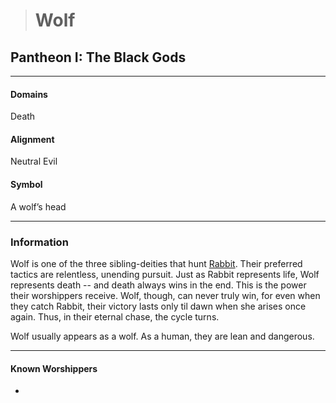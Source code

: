 ># Wolf

## Pantheon I: The Black Gods 

***

#### Domains 

Death

#### Alignment

Neutral Evil

#### Symbol

A wolf’s head

***

### Information

Wolf is one of the three sibling-deities that hunt [Rabbit](Rabbit.md). Their preferred tactics are relentless, unending pursuit. Just as Rabbit represents life, Wolf represents death -- and death always wins in the end. This is the power their worshippers receive. Wolf, though, can never truly win, for even when they catch Rabbit, their victory lasts only til dawn when she arises once again. Thus, in their eternal chase, the cycle turns.

 Wolf usually appears as a wolf. As a human, they are lean and dangerous.

***

#### Known Worshippers

-

